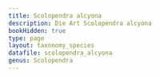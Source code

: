```yaml
---
title: Scolopendra alcyona
description: Die Art Scolopendra alcyona
bookHidden: true
type: page
layout: taxonomy_species
datafile: scolopendra_alcyona
genus: Scolopendra
---
```


